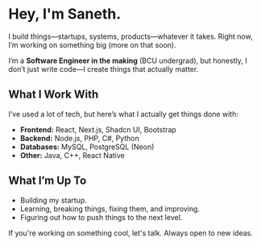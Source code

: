 # Hey, I'm Saneth.  

I build things—startups, systems, products—whatever it takes. Right now, I’m working on something big (more on that soon).  

I’m a **Software Engineer in the making** (BCU undergrad), but honestly, I don’t just write code—I create things that actually matter.  

## What I Work With  
I’ve used a lot of tech, but here’s what I actually get things done with:  
- **Frontend:** React, Next.js, Shadcn UI, Bootstrap  
- **Backend:** Node.js, PHP, C#, Python  
- **Databases:** MySQL, PostgreSQL (Neon)  
- **Other:** Java, C++, React Native  

## What I’m Up To  
- Building my startup.  
- Learning, breaking things, fixing them, and improving.  
- Figuring out how to push things to the next level.  

If you're working on something cool, let's talk. Always open to new ideas.  
